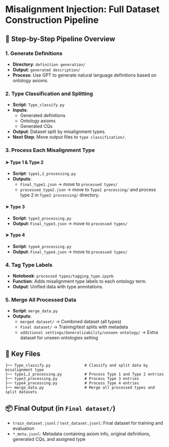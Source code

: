 # Misalignment Injection: Full Dataset Construction Pipeline


## 🧩 Step-by-Step Pipeline Overview

### 1. Generate Definitions

- **Directory**: `definition generation/`
- **Output**: `generated description/`
- **Process**: Use GPT to generate natural language definitions based on ontology axioms.


### 2. Type Classification and Splitting

- **Script**: `Type_classify.py`
- **Inputs**:
  - Generated definitions
  - Ontology axioms
  - Generated CQs
- **Output**: Dataset split by misalignment types.
- **Next Step**: Move output files to `type classification/`.


### 3. Process Each Misalignment Type

#### ➤ Type 1 & Type 2

- **Script**: `type1,2_processing.py`
- **Outputs**:
  - `Final_type1.json` → move to `processed types/`
  - `processed_type2.json` → move to `Type2 processing/` and process type 2 in `Type2 processing/` directory.

#### ➤ Type 3

- **Script**: `type3_processing.py`
- **Output**: `Final_type3.json` → move to `processed types/`

#### ➤ Type 4

- **Script**: `type4_processing.py`
- **Output**: `Final_type4.json` → move to `processed types/`


### 4. Tag Type Labels

- **Notebook**: `processed types/tagging_type.ipynb`
- **Function**: Adds misalignment type labels to each ontology term.
- **Output**: Unified data with type annotations.


### 5. Merge All Processed Data

- **Script**: `merge_data.py`
- **Outputs**:
  - `merged dataset/` → Combined dataset (all types)
  - `Final dataset/` → Training/test splits with metadata
  - `additional settings/Generalizability/unseen ontology/` → Extra dataset for unseen ontologies setting


## 📁 Key Files

```
├── Type_classify.py               # Classify and split data by misalignment type
├── type1,2_processing.py          # Process Type 1 and Type 2 entries
├── type3_processing.py            # Process Type 3 entries
├── type4_processing.py            # Process Type 4 entries
├── merge_data.py                  # Merge all processed types and split datasets
```


## 📦 Final Output (in `Final dataset/`)

- `train_dataset.jsonl` / `test_dataset.jsonl`: Final dataset for training and evaluation
- `*_meta.jsonl`: Metadata containing axiom info, original definitions, generated CQs, and assigned type

